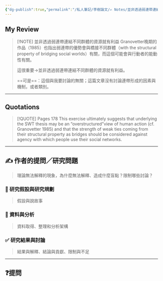 ```yaml
---
{"dg-publish":true,"permalink":"/私人筆記/李樹論文/✍️ Notes/並非透過弱連帶連結不同群體的資源就有利益/","tags":["李樹論文"],"noteIcon":"3","created":"2025-06-10T19:14:43.000+08:00","updated":"2025-06-10T19:20:00.480+08:00"}
---
```











## My Review



> [!NOTE] 並非透過弱連帶連結不同群體的資源就有利益
>  Granovetter晚期的作品（1985）也指出弱連帶的優勢會與橋接不同群體（with the structural property of bridging social worlds）有關，而這個可能會與行動者的能動性有關。
> 
> 這很重要→並非透過弱連帶連結不同群體的資源就有利益。
> 
> ==可是==：這個與我要討論的無關；這篇文章沒有討論連帶形成的因素與機制，或者類別。

---


## Quotations

> [!QUOTE] Pages  178
> This exercise ultimately suggests that underlying the SWT thesis may be an “overstructured”view of human action (cf. Granovetter 1985) and that the strength of weak ties coming from their structural property as bridges should be considered against agency with which people use their social networks.



---

## ✍️ 作者的提問／研究問題

> 理論無法解釋的現象，為什麼無法解釋、造成什麼盲點？限制哪些討論？


### 🎯 研究假設與研究規劃
> 假設與說故事


### 🔢 資料與分析
> 資料取得、整理和分析架構


### ✅ 研究結果與討論
> 結果與解釋、結論與貢獻、限制與不足


---
## ❓提問

















